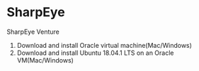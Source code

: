 # SharpEye
SharpEye Venture
1. Download and install Oracle virtual machine(Mac/Windows)
2. Download and install Ubuntu 18.04.1 LTS on an Oracle VM(Mac/Windows)
